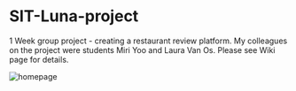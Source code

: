 # SIT-Luna-project
1 Week group project - creating a restaurant review platform.
My colleagues on the project were students Miri Yoo and Laura Van Os.
Please see Wiki page for details.

![homepage](https://user-images.githubusercontent.com/98163212/203946914-1728d9dc-1540-4844-b226-dbd5656e00f0.jpg)
